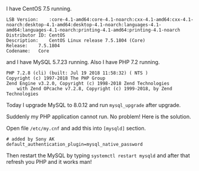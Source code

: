 I have CentOS 7.5 running.
```
LSB Version:	:core-4.1-amd64:core-4.1-noarch:cxx-4.1-amd64:cxx-4.1-noarch:desktop-4.1-amd64:desktop-4.1-noarch:languages-4.1-amd64:languages-4.1-noarch:printing-4.1-amd64:printing-4.1-noarch
Distributor ID:	CentOS
Description:	CentOS Linux release 7.5.1804 (Core) 
Release:	7.5.1804
Codename:	Core
```

and I have MySQL 5.7.23 running. Also I have PHP 7.2 running.
```
PHP 7.2.8 (cli) (built: Jul 19 2018 11:58:32) ( NTS )
Copyright (c) 1997-2018 The PHP Group
Zend Engine v3.2.0, Copyright (c) 1998-2018 Zend Technologies
    with Zend OPcache v7.2.8, Copyright (c) 1999-2018, by Zend Technologies
```

Today I upgrade MySQL to 8.0.12 and run `mysql_upgrade` after upgrade.

Suddenly my PHP application cannot run. No problem! Here is the solution.

Open file `/etc/my.cnf` and add this into `[mysqld]` section.

```
# added by Sony AK
default_authentication_plugin=mysql_native_password
```

Then restart the MySQL by typing `systemctl restart mysqld` and after that refresh you PHP and it works man!

